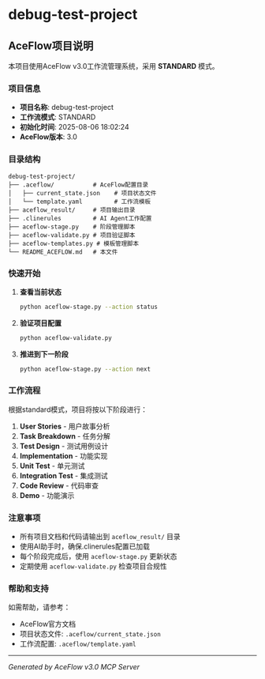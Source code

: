 # debug-test-project

## AceFlow项目说明

本项目使用AceFlow v3.0工作流管理系统，采用 **STANDARD** 模式。

### 项目信息
- **项目名称**: debug-test-project
- **工作流模式**: STANDARD
- **初始化时间**: 2025-08-06 18:02:24
- **AceFlow版本**: 3.0

### 目录结构
```
debug-test-project/
├── .aceflow/           # AceFlow配置目录
│   ├── current_state.json    # 项目状态文件
│   └── template.yaml         # 工作流模板
├── aceflow_result/     # 项目输出目录
├── .clinerules         # AI Agent工作配置
├── aceflow-stage.py    # 阶段管理脚本
├── aceflow-validate.py # 项目验证脚本
├── aceflow-templates.py # 模板管理脚本
└── README_ACEFLOW.md   # 本文件
```

### 快速开始

1. **查看当前状态**
   ```bash
   python aceflow-stage.py --action status
   ```

2. **验证项目配置**
   ```bash
   python aceflow-validate.py
   ```

3. **推进到下一阶段**
   ```bash
   python aceflow-stage.py --action next
   ```

### 工作流程

根据standard模式，项目将按以下阶段进行：

1. **User Stories** - 用户故事分析
2. **Task Breakdown** - 任务分解
3. **Test Design** - 测试用例设计
4. **Implementation** - 功能实现
5. **Unit Test** - 单元测试
6. **Integration Test** - 集成测试
7. **Code Review** - 代码审查
8. **Demo** - 功能演示

### 注意事项

- 所有项目文档和代码请输出到 `aceflow_result/` 目录
- 使用AI助手时，确保.clinerules配置已加载
- 每个阶段完成后，使用 `aceflow-stage.py` 更新状态
- 定期使用 `aceflow-validate.py` 检查项目合规性

### 帮助和支持

如需帮助，请参考：
- AceFlow官方文档
- 项目状态文件: `.aceflow/current_state.json`
- 工作流配置: `.aceflow/template.yaml`

---
*Generated by AceFlow v3.0 MCP Server*